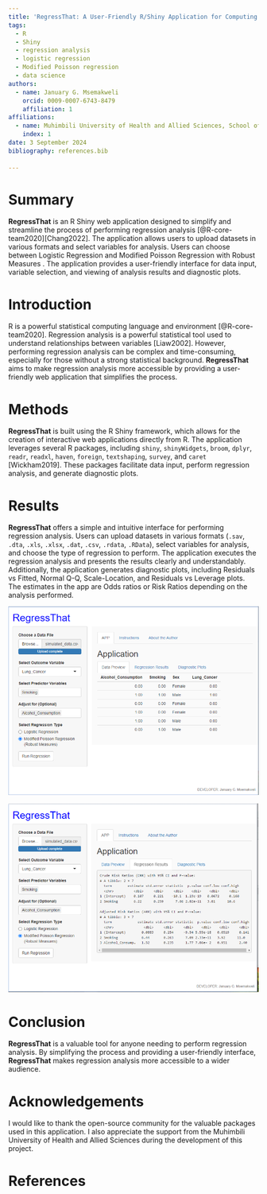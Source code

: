```yaml
---
title: 'RegressThat: A User-Friendly R/Shiny Application for Computing Odds Ratios and Risk Ratios for Binary Outcomes'
tags:
  - R
  - Shiny
  - regression analysis
  - logistic regression
  - Modified Poisson regression
  - data science
authors:
  - name: January G. Msemakweli
    orcid: 0009-0007-6743-8479
    affiliation: 1 
affiliations:
  - name: Muhimbili University of Health and Allied Sciences, School of Public Health and Social Sciences, Department of Environmental and Occupational Health, Tanzania
    index: 1
date: 3 September 2024
bibliography: references.bib

---
```


# Summary

**RegressThat** is an R Shiny web application designed to simplify and streamline the process of performing regression analysis  [@R-core-team2020][Chang2022]. The application allows users to upload datasets in various formats and select variables for analysis. Users can choose between Logistic Regression and Modified Poisson Regression with Robust Measures . The application provides a user-friendly interface for data input, variable selection, and viewing of analysis results and diagnostic plots. 

# Introduction

R is a powerful statistical computing language and environment [@R-core-team2020]. Regression analysis is a powerful statistical tool used to understand relationships between variables [Liaw2002]. However, performing regression analysis can be complex and time-consuming, especially for those without a strong statistical background. **RegressThat** aims to make regression analysis more accessible by providing a user-friendly web application that simplifies the process.

# Methods

**RegressThat** is built using the R Shiny framework, which allows for the creation of interactive web applications directly from R. The application leverages several R packages, including `shiny`, `shinyWidgets`, `broom`, `dplyr`, `readr`, `readxl`, `haven`, `foreign`, `textshaping`, `survey`, and `caret` [Wickham2019]. These packages facilitate data input, perform regression analysis, and generate diagnostic plots.

# Results

**RegressThat** offers a simple and intuitive interface for performing regression analysis. Users can upload datasets in various formats (`.sav`, `.dta`, `.xls`, `.xlsx`, `.dat`, `.csv`, `.rdata`, `.RData`), select variables for analysis, and choose the type of regression to perform. The application executes the regression analysis and presents the results clearly and understandably. Additionally, the application generates diagnostic plots, including Residuals vs Fitted, Normal Q-Q, Scale-Location, and Residuals vs Leverage plots. The estimates in the app are Odds ratios or Risk Ratios depending on the analysis performed.

![Data Preview Tab](https://github.com/january-msemakweli/RegressThat/blob/main/joss/Figures/Data%20Preview.PNG)

![Regression Output Tab](https://github.com/january-msemakweli/RegressThat/blob/main/joss/Figures/Regression%20Results.PNG)

# Conclusion

**RegressThat** is a valuable tool for anyone needing to perform regression analysis. By simplifying the process and providing a user-friendly interface, **RegressThat** makes regression analysis more accessible to a wider audience.

# Acknowledgements

I would like to thank the open-source community for the valuable packages used in this application. I also appreciate the support from the Muhimbili University of Health and Allied Sciences during the development of this project.

# References
